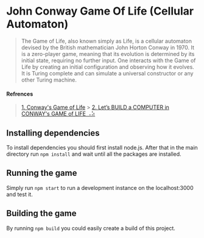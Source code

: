 # John Conway Game Of Life (Cellular Automaton)

> The Game of Life, also known simply as Life, is a cellular automaton devised by the British mathematician John Horton Conway in 1970. It is a zero-player game, meaning that its evolution is determined by its initial state, requiring no further input. One interacts with the Game of Life by creating an initial configuration and observing how it evolves.
> It is Turing complete and can simulate a universal constructor or any other Turing machine.

#### Refrences

> [1. Conway's Game of Life](https://en.wikipedia.org/wiki/Conway%27s_Game_of_Life) > [2. Let’s BUILD a COMPUTER in CONWAY's GAME of LIFE ⠠⠵](https://youtu.be/Kk2MH9O4pXY)

## Installing dependencies

To install dependencies you should first install node.js. After that in the main directory run `npm install` and wait until all the packages are installed.

## Running the game

Simply run `npm start` to run a development instance on the localhost:3000 and test it.

## Building the game

By running `npm build` you could easily create a build of this project.
